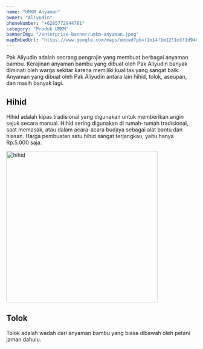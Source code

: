 ```yaml
---
name: "UMKM Anyaman"
owner: "Aliyudin"
phoneNumber: "+6285772944781"
category: "Produk UMKM"
bannerImg: "/enterprise-banner/umkm-anyaman.jpeg"
mapEmbedUrl: "https://www.google.com/maps/embed?pb=!1m14!1m12!1m3!1d946.8576798549285!2d106.50021850421369!3d-6.95455175711073!2m3!1f0!2f0!3f0!3m2!1i1024!2i768!4f13.1!5e0!3m2!1sid!2sid!4v1724436176696!5m2!1sid!2sid"
---
```


Pak Aliyudin adalah seorang pengrajin yang membuat berbagai anyaman bambu. Kerajinan anyaman bambu yang dibuat oleh Pak Aliyudin banyak diminati oleh warga sekitar karena memiliki kualitas yang sangat baik. Anyaman yang dibuat oleh Pak Aliyudin antara lain hihid, tolok, aseupan, dan masih banyak lagi.

## Hihid

Hihid adalah kipas tradisional yang digunakan untuk memberikan angin sejuk secara manual. Hihid sering digunakan di rumah-rumah tradisional, saat memasak, atau dalam acara-acara budaya sebagai alat bantu dan hiasan. Harga pembuatan satu hihid sangat terjangkau, yaitu hanya Rp.5.000 saja.

<img src="/images/hihid.png" width="400px" alt="hihid">

 ## Tolok

 Tolok adalah wadah dari anyaman bambu yang biasa dibawah oleh petani jaman dahulu. 